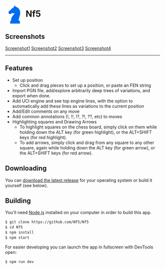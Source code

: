 # <img src="https://github.com/chad-russell/chess_analysis/blob/master/assets/app-icon/png/64.png" width="60px" align="center" alt="Nf5 icon"> Nf5

## Screenshots

[Screenshot1](https://github.com/chad-russell/chess_analysis/blob/master/assets/screenshots/Screenshot1.png)
[Screenshot2](https://github.com/chad-russell/chess_analysis/blob/master/assets/screenshots/Screenshot2.png)
[Screenshot3](https://github.com/chad-russell/chess_analysis/blob/master/assets/screenshots/Screenshot3.png)
[Screenshot4](https://github.com/chad-russell/chess_analysis/blob/master/assets/screenshots/Screenshot4.png)

---

## Features

- Set up position
  - Click and drag pieces to set up a position, or paste an FEN string
- Import PGN file, add/explore arbitrarily deep trees of variations, and export when done.
- Add UCI engine and see top engine lines, with the option to automatically add these lines as variations to the current position
- Add/Edit comments on any move
- Add common annotations (!, !!, !?, ?!, ??, etc) to moves
- Highlighting squares and Drawing Arrows
  - To highlight squares on the chess board, simply click on them while holding down the ALT key (for green highlight), or the ALT+SHIFT keys (for red highlight).
  - To add arrows, simply click and drag from any square to any other square, again while holding down the ALT key (for green arrow), or the ALT+SHIFT keys (for red arrow).

## Downloading

You can [download the latest release](https://github.com/Nf5/Nf5/releases) for your operating system or build it yourself (see below).

## Building

You'll need [Node.js](https://nodejs.org) installed on your computer in order to build this app.

```bash
$ git clone https://github.com/Nf5/Nf5
$ cd Nf5
$ npm install
$ npm start
```

For easier developing you can launch the app in fullscreen with DevTools open:

```bash
$ npm run dev
```

